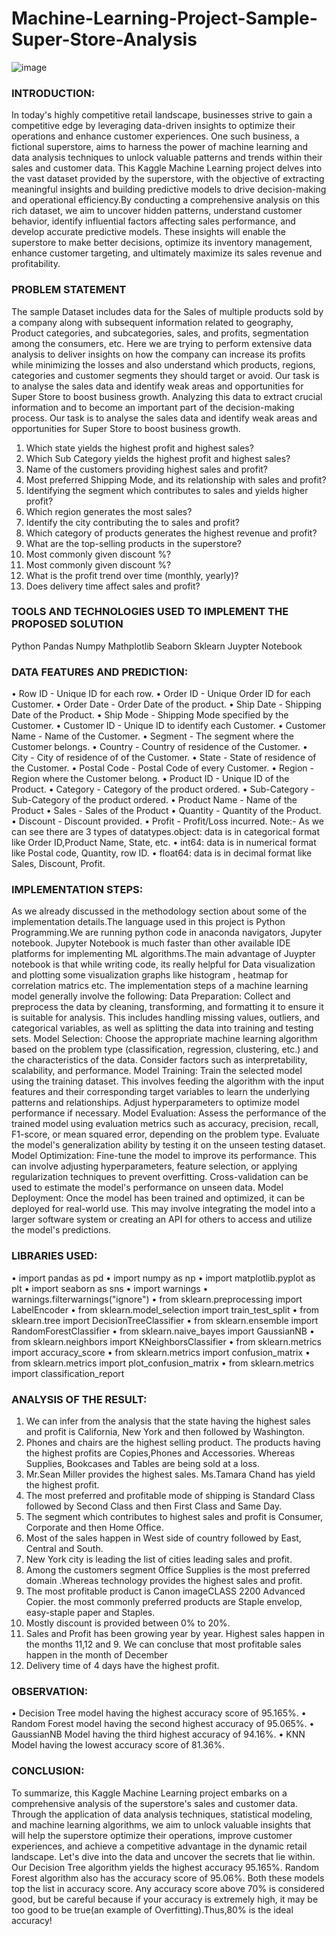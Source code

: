 # Machine-Learning-Project-Sample-Super-Store-Analysis

![image](https://github.com/valsanathira12/Samplesuper-Store-Data-Analysis-ML-Project/assets/102414557/7da3cfb4-cea0-450d-a699-fa3aee406dce)

### INTRODUCTION:
In today's highly competitive retail landscape, businesses strive to gain a competitive edge by leveraging data-driven insights to optimize their operations and enhance customer experiences. One such business, a fictional superstore, aims to harness the power of machine learning and data analysis techniques to unlock valuable patterns and trends within their sales and customer data. This Kaggle Machine Learning project delves into the vast dataset provided by the superstore, with the objective of extracting meaningful insights and building predictive models to drive decision-making and operational efficiency.By conducting a comprehensive analysis on this rich dataset, we aim to uncover hidden patterns, understand customer behavior, identify influential factors affecting sales performance, and develop accurate predictive models. These insights will enable the superstore to make better decisions, optimize its inventory management, enhance customer targeting, and ultimately maximize its sales revenue and profitability.

### PROBLEM STATEMENT

The sample Dataset includes data for the Sales of multiple products sold by a company along with subsequent information related to geography, Product categories, and subcategories, sales, and profits, segmentation among the consumers, etc. Here we are trying to perform extensive data analysis to deliver insights on how the company can increase its profits while minimizing the losses and also understand which products, regions, categories and customer segments they should target or avoid. Our task is to analyse the sales data and identify weak areas and opportunities for Super Store to boost business growth. Analyzing this data to extract crucial information and to become an important part of the decision-making process. Our task is to analyse the sales data and identify weak areas and opportunities for Super Store to boost business growth.
1.	Which state yields the highest profit and highest sales?
2.	Which Sub Category yields the highest profit and highest sales?
3.	Name of the customers providing highest sales and profit?
4.	Most preferred Shipping Mode, and its relationship with sales and profit?
5.	Identifying the segment which contributes to sales and yields higher profit?
6.	Which region generates the most sales?
7.	Identify the city contributing the to sales and profit?
8.	Which category of products generates the highest revenue and profit?
9.	What are the top-selling products in the superstore?
10.	Most commonly given discount %?
11.	Most commonly given discount %?
12.	What is the profit trend over time (monthly, yearly)?
13.	Does delivery time affect sales and profit?

### TOOLS AND TECHNOLOGIES USED TO IMPLEMENT THE PROPOSED SOLUTION

Python
Pandas
Numpy
Mathplotlib
Seaborn
Sklearn
Juypter Notebook

### DATA FEATURES AND PREDICTION:
•	Row ID - Unique ID for each row.
•	Order ID - Unique Order ID for each Customer.
•	Order Date - Order Date of the product.
•	Ship Date - Shipping Date of the Product.
•	Ship Mode - Shipping Mode specified by the Customer.
•	Customer ID - Unique ID to identify each Customer.
•	Customer Name - Name of the Customer.
•	Segment - The segment where the Customer belongs.
•	Country - Country of residence of the Customer.
•	City - City of residence of of the Customer.
•	State - State of residence of the Customer.
•	Postal Code - Postal Code of every Customer.
•	Region - Region where the Customer belong.
•	Product ID - Unique ID of the Product.
•	Category - Category of the product ordered.
•	Sub-Category - Sub-Category of the product ordered.
•	Product Name - Name of the Product
•	Sales - Sales of the Product
•	Quantity - Quantity of the Product.
•	Discount - Discount provided.
•	Profit - Profit/Loss incurred.
Note:-
As we can see there are 3 types of datatypes.object: data is in categorical format like Order ID,Product Name, State, etc.
•	int64: data is in numerical format like Postal code, Quantity, row ID.
•	float64: data is in decimal format like Sales, Discount, Profit.

### IMPLEMENTATION STEPS:
As we already discussed in the methodology section about some of the implementation details.The language used in this project is Python Programming.We are running python code in anaconda navigators, Jupyter notebook. Jupyter Notebook is much faster than other available IDE platforms for implementing ML algorithms.The main advantage of Juypter notebook is that while writing code, its really helpful for Data visualization and plotting some visualization graphs like histogram , heatmap for correlation matrics etc.
The implementation steps of a machine learning model generally involve the following:
Data Preparation: Collect and preprocess the data by cleaning, transforming, and formatting it to ensure it is suitable for analysis. This includes handling missing values, outliers, and categorical variables, as well as splitting the data into training and testing sets.
Model Selection: Choose the appropriate machine learning algorithm based on the problem type (classification, regression, clustering, etc.) and the characteristics of the data. Consider factors such as interpretability, scalability, and performance.
Model Training: Train the selected model using the training dataset. This involves feeding the algorithm with the input features and their corresponding target variables to learn the underlying patterns and relationships. Adjust hyperparameters to optimize model performance if necessary.
Model Evaluation: Assess the performance of the trained model using evaluation metrics such as accuracy, precision, recall, F1-score, or mean squared error, depending on the problem type. Evaluate the model's generalization ability by testing it on the unseen testing dataset.
Model Optimization: Fine-tune the model to improve its performance. This can involve adjusting hyperparameters, feature selection, or applying regularization techniques to prevent overfitting. Cross-validation can be used to estimate the model's performance on unseen data.
Model Deployment: Once the model has been trained and optimized, it can be deployed for real-world use. This may involve integrating the model into a larger software system or creating an API for others to access and utilize the model's predictions.

### LIBRARIES USED:
•	import pandas as pd
•	import numpy as np
•	import matplotlib.pyplot as plt
•	import seaborn as sns
•	import warnings
•	warnings.filterwarnings("ignore")
•	from sklearn.preprocessing import LabelEncoder
•	from sklearn.model_selection import train_test_split
•	from sklearn.tree import DecisionTreeClassifier
•	from sklearn.ensemble import RandomForestClassifier
•	from sklearn.naive_bayes import GaussianNB
•	from sklearn.neighbors import KNeighborsClassifier
•	from sklearn.metrics import accuracy_score
•	from sklearn.metrics import confusion_matrix
•	from sklearn.metrics import plot_confusion_matrix
•	from sklearn.metrics import classification_report

### ANALYSIS OF THE RESULT:
1.	We can infer from the analysis that the state having the highest sales and profit is  California, New York and then followed by Washington.
2.	Phones and chairs are the highest selling product. The products having the highest profits are Copies,Phones and Accessories. Whereas Supplies, Bookcases and Tables are being sold at a loss. 
3.	Mr.Sean Miller provides the highest sales. Ms.Tamara Chand has yield the highest profit.
4.	The most preferred and profitable mode of shipping is Standard Class followed by Second Class and then First Class and Same Day.
5.	The segment which contributes to highest sales and profit is Consumer, Corporate and then Home Office.
6.	Most of the sales happen in West side of country followed by East, Central and South.
7.	New York city is leading the list of cities leading sales and profit.
8.	Among the customers segment Office Supplies is the most preferred domain .Whereas technology provides the highest sales and profit.
9.	The most profitable product is Canon imageCLASS 2200 Advanced Copier. the most commonly preferred products are Staple envelop, easy-staple paper and Staples.
10.	Mostly discount is provided between 0% to 20%.
11.	Sales and Profit has been growing year by year. Highest sales happen in the months 11,12 and 9. We can concluse that most profitable sales happen in the month of December
12.	Delivery time of 4 days have the highest profit.

### OBSERVATION:
•	Decision Tree model having the highest accuracy score of 95.165%.
•	Random Forest model having the second highest accuracy of 95.065%.
•	GaussianNB Model having the third highest accuracy of 94.16%.
•	KNN Model having the lowest accuracy score of 81.36%.

### CONCLUSION:
To summarize, this Kaggle Machine Learning project embarks on a comprehensive analysis of the superstore's sales and customer data. Through the application of data analysis techniques, statistical modeling, and machine learning algorithms, we aim to unlock valuable insights that will help the superstore optimize their operations, improve customer experiences, and achieve a competitive advantage in the dynamic retail landscape. Let's dive into the data and uncover the secrets that lie within.
Our Decision Tree algorithm yields the highest accuracy 95.165%. Random Forest algorithm also has the accuracy score of 95.06%. Both these models top the list in accuracy score. Any accuracy score above 70% is considered good, but be careful because if your accuracy is extremely high, it may be too good to be true(an example of Overfitting).Thus,80% is the ideal accuracy!









